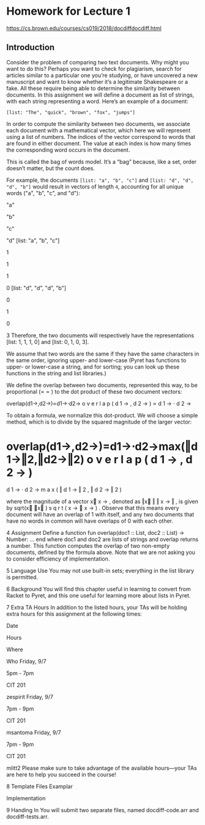 # Homework for Lecture 1
https://cs.brown.edu/courses/cs019/2018/docdiffdocdiff.html

## Introduction
Consider the problem of comparing two text documents. Why might you want to do this? Perhaps you want to check for plagiarism, search for articles similar to a particular one you’re studying, or have uncovered a new manuscript and want to know whether it’s a legitimate Shakespeare or a fake. All these require being able to determine the similarity between documents. In this assignment we will define a document as list of strings, with each string representing a word. Here’s an example of a document:

```pyret
[list: "The", "quick", "brown", "fox", "jumps"]
```

In order to compute the similarity between two documents, we associate each document with a mathematical vector, which here we will represent using a list of numbers. The indices of the vector correspond to words that are found in either document. The value at each index is how many times the corresponding word occurs in the document.

This is called the bag of words model. It’s a “bag” because, like a set, order doesn’t matter, but the count does.

For example, the documents `[list: "a", "b", "c"]` and `[list: "d", "d", "d", "b"]` would result in vectors of length `4`, accounting for all unique words ("a", "b", "c", and "d"):

  
"a"
  
"b"
  
"c"
  
"d"
[list: "a", "b", "c"]
  
1
  
1
  
1
  
0
[list: "d", "d", "d", "b"]
  
0
  
1
  
0
  
3
Therefore, the two documents will respectively have the representations [list: 1, 1, 1, 0] and [list: 0, 1, 0, 3].

We assume that two words are the same if they have the same characters in the same order, ignoring upper- and lower-case (Pyret has functions to upper- or lower-case a string, and for sorting; you can look up these functions in the string and list libraries.)

We define the overlap between two documents, represented this way, to be proportional (∝
∝
) to the dot product of these two document vectors:

overlap(d1→,d2→)∝d1→⋅d2→
o
v
e
r
l
a
p
(
d
1
→
,
d
2
→
)
∝
d
1
→
⋅
d
2
→

To obtain a formula, we normalize this dot-product. We will choose a simple method, which is to divide by the squared magnitude of the larger vector:

overlap(d1→,d2→)=d1→⋅d2→max(‖d1→‖2,‖d2→‖2)
o
v
e
r
l
a
p
(
d
1
→
,
d
2
→
)
=
d
1
→
⋅
d
2
→
m
a
x
(
‖
d
1
→
‖
2
,
‖
d
2
→
‖
2
)

where the magnitude of a vector x⃗ 
x
→
, denoted as ‖x⃗ ‖
‖
x
→
‖
, is given by sqrt(x⃗ ⋅x⃗ )
s
q
r
t
(
x
→
⋅
x
→
)
. Observe that this means every document will have an overlap of 1 with itself, and any two documents that have no words in common will have overlaps of 0 with each other.

4 Assignment
Define a function
fun overlap(doc1 :: List<String>, doc2 :: List<String>) -> Number: ... end
where doc1 and doc2 are lists of strings and overlap returns a number. This function computes the overlap of two non-empty documents, defined by the formula above.
Note that we are not asking you to consider efficiency of implementation.

5 Language Use
You may not use built-in sets; everything in the list library is permitted.

6 Background
You will find this chapter useful in learning to convert from Racket to Pyret, and this one useful for learning more about lists in Pyret.

7 Extra TA Hours
In addition to the listed hours, your TAs will be holding extra hours for this assignment at the following times:

Date
  
Hours
  
Where
  
Who
Friday, 9/7
  
5pm - 7pm
  
CIT 201
  
zespirit
Friday, 9/7
  
7pm - 9pm
  
CIT 201
  
msantoma
Friday, 9/7
  
7pm - 9pm
  
CIT 201
  
mlitt2
Please make sure to take advantage of the available hours—your TAs are here to help you succeed in the course!

8 Template Files
Examplar

Implementation

9 Handing In
You will submit two separate files, named docdiff-code.arr and docdiff-tests.arr.